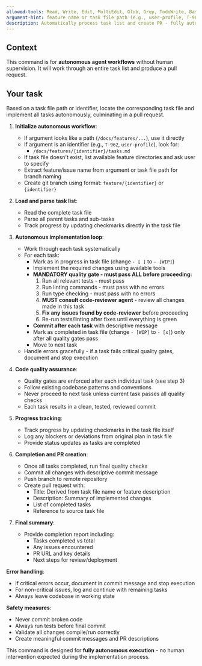 ```yaml
---
allowed-tools: Read, Write, Edit, MultiEdit, Glob, Grep, TodoWrite, Bash, Task
argument-hint: feature name or task file path (e.g., user-profile, T-962, or /docs/features/user-profile/tasks.md)
description: Automatically process task list and create PR - fully autonomous implementation workflow
---
```


## Context

This command is for **autonomous agent workflows** without human supervision. It will work through an entire task list and produce a pull request.

## Your task

Based on a task file path or identifier, locate the corresponding task file and implement all tasks autonomously, culminating in a pull request.

1. **Initialize autonomous workflow**:
   - If argument looks like a path (`/docs/features/...`), use it directly
   - If argument is an identifier (e.g., `T-962`, `user-profile`), look for:
     - `/docs/features/{identifier}/tasks.md`
   - If task file doesn't exist, list available feature directories and ask user to specify
   - Extract feature/issue name from argument or task file path for branch naming
   - Create git branch using format: `feature/{identifier}` or `{identifier}`

2. **Load and parse task list**:
   - Read the complete task file
   - Parse all parent tasks and sub-tasks
   - Track progress by updating checkmarks directly in the task file

3. **Autonomous implementation loop**:
   - Work through each task systematically
   - For each task:
     - Mark as in progress in task file (change `- [ ]` to `- [WIP]`)
     - Implement the required changes using available tools
     - **MANDATORY quality gate - must pass ALL before proceeding:**
       1. Run all relevant tests - must pass
       2. Run linting commands - must pass with no errors
       3. Run type checking - must pass with no errors
       4. **MUST consult code-reviewer agent** - review all changes made in this task
       5. **Fix any issues found by code-reviewer** before proceeding
       6. Re-run tests/linting after fixes until everything is green
     - **Commit after each task** with descriptive message
     - Mark as completed in task file (change `- [WIP]` to `- [x]`) only after all quality gates pass
     - Move to next task
   - Handle errors gracefully - if a task fails critical quality gates, document and stop execution

4. **Code quality assurance**:
   - Quality gates are enforced after each individual task (see step 3)
   - Follow existing codebase patterns and conventions
   - Never proceed to next task unless current task passes all quality checks
   - Each task results in a clean, tested, reviewed commit

5. **Progress tracking**:
   - Track progress by updating checkmarks in the task file itself
   - Log any blockers or deviations from original plan in task file
   - Provide status updates as tasks are completed

6. **Completion and PR creation**:
   - Once all tasks completed, run final quality checks
   - Commit all changes with descriptive commit message
   - Push branch to remote repository  
   - Create pull request with:
     - Title: Derived from task file name or feature description
     - Description: Summary of implemented changes
     - List of completed tasks
     - Reference to source task file

7. **Final summary**:
   - Provide completion report including:
     - Tasks completed vs total
     - Any issues encountered
     - PR URL and key details
     - Next steps for review/deployment

**Error handling**:
- If critical errors occur, document in commit message and stop execution
- For non-critical issues, log and continue with remaining tasks
- Always leave codebase in working state

**Safety measures**:
- Never commit broken code
- Always run tests before final commit
- Validate all changes compile/run correctly
- Create meaningful commit messages and PR descriptions

This command is designed for **fully autonomous execution** - no human intervention expected during the implementation process.